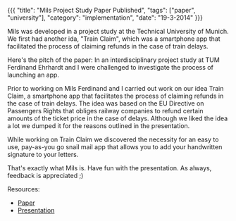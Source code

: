 {{{
    "title": "Mils Project Study Paper Published",
    "tags": ["paper", "university"],
    "category": "implementation",
    "date": "19-3-2014"
}}}

Mils was developed in a project study at the Technical University of Munich. We first had another ida, "Train Claim", which was a smartphone app that facilitated the process of claiming refunds in the case of train delays.

Here's the pitch of the paper:
In an interdisciplinary project study at TUM Ferdinand Ehrhardt and I were challenged to investigate the process of launching an app.

Prior to working on Mils Ferdinand and I carried out work on our idea Train Claim, a smartphone app that facilitates the process of claiming refunds in the case of train delays.
The idea was based on the EU Directive on Passengers Rights that obliges railway companies to refund certain amounts of the ticket price in the case of delays.
Although we liked the idea a lot we dumped it for the reasons outlined in the presentation.

While working on Train Claim we discovered the necessity for an easy to use, pay-as-you go snail mail app that allows you to add your handwritten signature to your letters.

That's exactly what Mils is. Have fun with the presentation. As always, feedback is appreciated ;)

Resources:
+ [Paper](/downloads/paper.pdf)
+ [Presentation](http://www.slideshare.net/alexanderderekrein/mils)